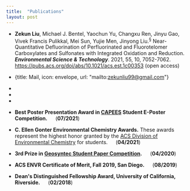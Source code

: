 ```yaml
---
title:  "Publications"
layout: post
---
```

   - **Zekun Liu**, Michael J. Bentel, Yaochun Yu, Changxu Ren, Jinyu Gao, Vivek Francis Pulikkal, Mei Sun, Yujie Men, Jinyong Liu.<sup>&sect;</sup> Near-Quantitative Defluorination of Perfluorinated and Fluorotelomer Carboxylates and Sulfonates with Integrated Oxidation and Reduction. ***Environmental Science & Technology***. 2021, 55, 10, 7052-7062.  
   https://pubs.acs.org/doi/abs/10.1021/acs.est.1c00353 (open access)
   - {title: Mail, icon: envelope, url: "mailto:zekunliu99@gmail.com"}
   
   - 
   - 
   - 
   - **Best Poster Presentation Award in [CAPEES](http://www.capees.org/bylaws.html) Student E-Poster Competition.** &emsp; (**07/2021**)
   - **C. Ellen Gonter Environmental Chemistry Awards.** These awards represent the highest honor granted by the [ACS Division of Environmental Chemistry](https://acsenvr.com/website/) for students. &emsp; (**04/2021**) 
   - **3rd Prize in [Geosyntec Student Paper Competition](https://geosyntec.com/news/item/6782-geosyntec-announces-winners-of-2020-student-paper-contest).** &emsp; (**04/2020**)
   - **ACS ENVR Certificate of Merit, Fall 2019, San Diego.** &emsp; (**08/2019**)
   - **Dean's Distinguished Fellowship Award, University of California, Riverside.** &emsp; (**02/2018**)
